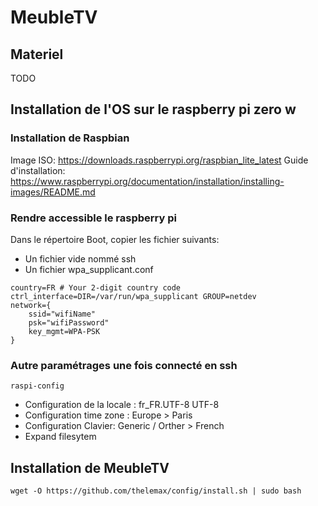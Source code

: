 # MeubleTV

## Materiel

TODO

## Installation de l'OS sur le raspberry pi zero w

### Installation de Raspbian

Image ISO: https://downloads.raspberrypi.org/raspbian_lite_latest
Guide d'installation: https://www.raspberrypi.org/documentation/installation/installing-images/README.md

### Rendre accessible le raspberry pi

Dans le répertoire Boot, copier les fichier suivants:
- Un fichier vide nommé ssh
- Un fichier wpa_supplicant.conf

```
country=FR # Your 2-digit country code
ctrl_interface=DIR=/var/run/wpa_supplicant GROUP=netdev
network={
    ssid="wifiName"
    psk="wifiPassword"
    key_mgmt=WPA-PSK
}
```

### Autre paramétrages une fois connecté en ssh
```
raspi-config
```
- Configuration de la locale : fr_FR.UTF-8 UTF-8
- Configuration time zone : Europe > Paris
- Configuration Clavier: Generic / Orther > French
- Expand filesytem

## Installation de MeubleTV
```
wget -O https://github.com/thelemax/config/install.sh | sudo bash
```
